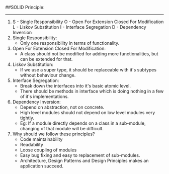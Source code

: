 ##SOLID Principle:
****
1. S - Single Responsibility
   O - Open For Extension Closed For Modification
   L - Liskov Substitution
   I - Interface Segregation
   D - Dependency Inversion
2. Single Responsibility:
    * Only one responsibility in terms of functionality.
3. Open For Extension Closed For Modification:
    * A class should not be modified for adding more functionalities, but can  be extended for that.
3. Liskov Substitution:
    * If we use a super type, it should be replaceable with it's subtypes without behaviour change.
4. Interface Segregation:
    * Break down the interfaces into it's basic atomic level.
    * There should be methods in interface which is doing nothing in a few of it's implementations.
5. Dependency Inversion:
    * Depend on abstraction, not on concrete.
    * High level modules should not depend on low level modules very tightly.
    * Eg: If a module directly depends on a class in a sub-module, changing of that module will be difficult.
6. Why should we follow these principles?
    * Code maintainability
    * Readability
    * Loose coupling of modules
    * Easy bug fixing and easy to replacement of sub-modules.
    * Architecture, Design Patterns and Design Principles makes an application succeed.
    